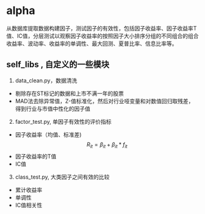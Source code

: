 # alpha
从数据库提取数据构建因子，测试因子的有效性，包括因子收益率、因子收益率T值、IC值，分层测试以观察因子收益率的按照因子大小排序分组的不同组合的组合收益率、波动率、收益率的单调性、最大回测、夏普比率、信息比率等。
## self_libs , 自定义的一些模块

  1. data_clean.py，数据清洗  
  * 剔除存在ST标记的数据和上市不满一年的股票
  * MAD法去除异常值，Z-值标准化，然后对行业哑变量和对数值回归取残差，得到行业与市值中性化的因子值
  
  2. factor_test.py, 单因子有效性的评价指标
  * 因子收益率（均值、标准差)  
  $$R_{it} = \beta_{it} + \beta_{it} * f_{it}$$
  * 因子收益率的T值  
  * IC值
  
  3. class_test.py, 大类因子之间有效的比较  
  * 累计收益率
  * 单调性
  * IC值相关性
